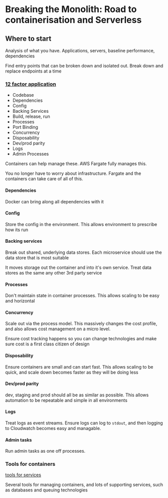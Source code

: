 # Breaking the Monolith: Road to containerisation and Serverless

## Where to start
Analysis of what you have. Applications, servers, baseline performance, dependencies

Find entry points that can be broken down and isolated out. Break down and replace endpoints at a time

### [12 factor application](https://12factor.net/)
 - Codebase
 - Dependencies
 - Config
 - Backing Services 
 - Build, release, run
 - Processes
 - Port Binding
 - Concurrency
 - Disposability
 - Dev/prod parity
 - Logs
 - Admin Processes

Containers can help manage these. AWS Fargate fully manages this.

You no longer have to worry about infrastructure. Fargate and the containers can take care of all of this.

#### Dependencies
Docker can bring along all dependencies with it

#### Config
Store the config in the environment. This allows environment to prescribe how its run

#### Backing services
Break out shared, underlying data stores. Each microservice should use the data store that is most suitable

It moves storage out the container and into it's own service. Treat data stores as the same any other 3rd party service

#### Processes
Don't maintain state in container processes. This allows scaling to be easy and horizontal

#### Concurrency
Scale out via the process model. This massively changes the cost profile, and also allows cost management on a micro level.

Ensure cost tracking happens so you can change technologies and make sure cost is a first class citizen of design

#### Disposability
Ensure containers are small and can start fast. This allows scaling to be quick, and scale down becomes faster as they will be doing less

#### Dev/prod parity
dev, staging and prod should all be as similar as possible. This allows automation to be repeatable and simple in all environments

#### Logs
Treat logs as event streams. Ensure logs can log to `stdout`, and then logging to Cloudwatch becomes easy and managable.

#### Admin tasks
Run admin tasks as one off processes.

### Tools for containers

[tools for services](services.jpg)

Several tools for managing containers, and lots of supporting services, such as databases and queuing technologies